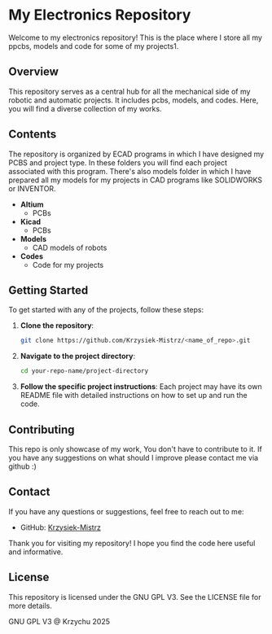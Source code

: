 # My Electronics Repository

Welcome to my electronics repository! This is the place where I store all my ppcbs, models and code for some of my projects1.

## Overview

This repository serves as a central hub for all the mechanical side of my robotic and automatic projects. It includes pcbs, models, and codes. Here, you will find a diverse collection of my works.

## Contents

The repository is organized by ECAD programs in which I have designed my PCBS and project type. In these folders you will find each project associated with this program. There's also models folder in which I have prepared all my models for my projects in CAD programs like SOLIDWORKS or INVENTOR.

- **Altium**
  - PCBs
- **Kicad**
  - PCBs
- **Models**
  - CAD models of robots
- **Codes**
  - Code for my projects

## Getting Started

To get started with any of the projects, follow these steps:

1. **Clone the repository**:
    ```bash
    git clone https://github.com/Krzysiek-Mistrz/<name_of_repo>.git
    ```

2. **Navigate to the project directory**:
    ```bash
    cd your-repo-name/project-directory
    ```

3. **Follow the specific project instructions**:
    Each project may have its own README file with detailed instructions on how to set up and run the code.

## Contributing

This repo is only showcase of my work, You don't have to contribute to it. If you have any suggestions on what should I improve please contact me via github :)

## Contact

If you have any questions or suggestions, feel free to reach out to me:
- GitHub: [Krzysiek-Mistrz](https://github.com/Krzysiek-Mistrz)

Thank you for visiting my repository! I hope you find the code here useful and informative.

## License

This repository is licensed under the GNU GPL V3. See the LICENSE file for more details.  

GNU GPL V3 @ Krzychu 2025